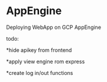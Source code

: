 # AppEngine
Deploying WebApp on GCP AppEngine

todo:

*hide apikey from frontend

*apply view engine rom express

*create log in/out functions
